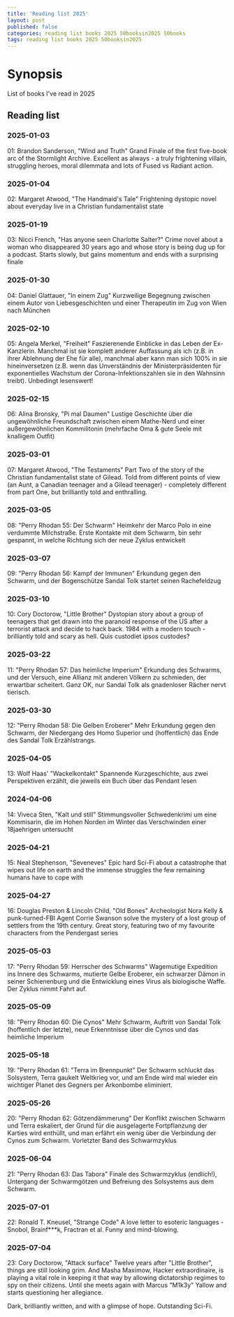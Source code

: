 ```yaml
---
title: 'Reading list 2025'
layout: post
published: false
categories: reading list books 2025 50booksin2025 50books
tags: reading list books 2025 50booksin2025
---
```


# Synopsis
List of books I've read in 2025

## Reading list

### 2025-01-03
01: Brandon Sanderson, "Wind and Truth" Grand Finale of the first five-book arc of the Stormlight Archive. Excellent as always - a truly frightening villain, struggling heroes, moral dilemmata and lots of Fused vs Radiant action.

### 2025-01-04
02: Margaret Atwood, "The Handmaid's Tale"
Frightening dystopic novel about everyday live in a Christian fundamentalist state

### 2025-01-19
03: Nicci French, "Has anyone seen Charlotte Salter?" Crime novel about a woman who disappeared 30 years ago and whose story is being dug up for a podcast. Starts slowly, but gains momentum and ends with a surprising finale

### 2025-01-30 
04: Daniel Glattauer, "In einem Zug" Kurzweilige Begegnung zwischen einem Autor von Liebesgeschichten und einer Therapeutin im Zug von Wien nach München

### 2025-02-10
05: Angela Merkel, "Freiheit" Faszierenende Einblicke in das Leben der Ex-Kanzlerin. Manchmal ist sie komplett anderer Auffassung als ich (z.B. in ihrer Ablehnung der Ehe für alle), manchmal aber kann man sich 100% in sie hineinversetzen (z.B. wenn das Unverständnis der Ministerpräsidenten für exponentielles Wachstum der Corona-Infektionszahlen sie in den Wahnsinn treibt). Unbedingt lesenswert!

### 2025-02-15
06: Alina Bronsky, "Pi mal Daumen" Lustige Geschichte über die ungewöhnliche Freundschaft zwischen einem Mathe-Nerd und  einer außergewöhnlichen Kommilitonin (mehrfache Oma & gute Seele mit knalligem Outfit) 

### 2025-03-01
07: Margaret Atwood, "The Testaments" Part Two of the story of the Christian fundamentalist state of Gilead. Told from different points of view (an Aunt, a Canadian teenager and a Gilead teenager) - completely different from part One, but brilliantly told and enthralling.

### 2025-03-05
08: "Perry Rhodan 55: Der Schwarm"
Heimkehr der Marco Polo in eine verdummte Milchstraße. Erste Kontakte mit dem Schwarm, bin sehr gespannt, in welche Richtung sich der neue  Zyklus entwickelt 

### 2025-03-07
09: "Perry Rhodan 56: Kampf der Immunen" Erkundung gegen den Schwarm, und der Bogenschütze Sandal Tolk startet seinen Rachefeldzug

### 2025-03-10
10: Cory Doctorow, "Little Brother" Dystopian story about a group of teenagers that get drawn into the paranoid response of the US after a terrorist attack and decide to hack back. 1984 with a modern touch - brilliantly told and scary as hell.
Quis custodiet ipsos custodes?

### 2025-03-22 
11: "Perry Rhodan 57: Das heimliche Imperium" Erkundung des Schwarms, und der Versuch, eine Allianz mit anderen Völkern zu schmieden, der erwartbar scheitert. Ganz OK, nur Sandal Tolk als gnadenloser Rächer nervt tierisch.

### 2025-03-30
12: "Perry Rhodan 58: Die Gelben Eroberer" Mehr Erkundung gegen den Schwarm, der Niedergang des Homo Superior und (hoffentlich) das Ende des Sandal Tolk Erzählstrangs.

### 2025-04-05
13: Wolf Haas' "Wackelkontakt" Spannende Kurzgeschichte, aus zwei Perspektiven erzählt, die jeweils ein Buch über das Pendant lesen

### 2024-04-06
14: Viveca Sten, "Kalt und still" Stimmungsvoller Schwedenkrimi um eine Kommisarin, die im Hohen Norden im Winter das Verschwinden einer 18jaehrigen untersucht

### 2025-04-21
15: Neal Stephenson, "Seveneves" Epic hard Sci-Fi about a catastrophe that wipes out life on earth and the immense struggles the few remaining humans have to cope with

### 2025-04-27
16: Douglas Preston & Lincoln Child, "Old Bones" Archeologist Nora Kelly & punk-turned-FBI Agent Corrie Swanson solve the mystery of a lost group of settlers from the 19th century. Great story, featuring two of my favourite characters from the Pendergast series

### 2025-05-03
17: "Perry Rhodan 59: Herrscher des Schwarms"
Wagemutige Expedition ins Innere des Schwarms, mutierte Gelbe Eroberer, ein schwarzer Dämon in seiner Schienenburg und die Entwicklung eines Virus als biologische Waffe. Der Zyklus nimmt Fahrt auf.

### 2025-05-09
18: "Perry Rhodan 60: Die Cynos" Mehr Schwarm, Auftritt von Sandal Tolk (hoffentlich der letzte), neue Erkenntnisse über die Cynos und das heimliche Imperium 

### 2025-05-18
19: "Perry Rhodan 61: "Terra im Brennpunkt" Der Schwarm schluckt das Solsystem, Terra gaukelt Weltkrieg vor, und am Ende wird mal wieder ein wichtiger Planet des Gegners per Arkonbombe eliminiert. 

### 2025-05-26
20: "Perry Rhodan 62: Götzendämmerung" Der Konflikt zwischen Schwarm und Terra eskaliert, der Grund für die ausgelagerte Fortpflanzung der Karties wird enthüllt, und man erfährt ein wenig über die Verbindung der Cynos zum Schwarm. Vorletzter Band des Schwarmzyklus 

### 2025-06-04
21: "Perry Rhodan 63: Das Tabora" Finale des Schwarmzyklus (endlich!), Untergang der Schwarmgötzen und Befreiung des Solsystems aus dem Schwarm.

### 2025-07-01
22: Ronald T. Kneusel, "Strange Code" A love letter to esoteric languages - Snobol, Brainf***k, Fractran et al. Funny and mind-blowing.

### 2025-07-04
23: Cory Doctorow, "Attack surface" Twelve years after "Little Brother", things are still looking grim. And Masha Maximow, Hacker extraordinaire, is playing a vital role in keeping it that way by allowing dictatorship regimes to spy on their citizens. Until she meets again with Marcus "M1k3y" Yallow and starts questioning her allegiance.

Dark, brilliantly written, and with a glimpse of hope. Outstanding Sci-Fi.


